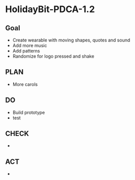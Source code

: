 # HolidayBit-PDCA-1.2

## Goal

- Create wearable with moving shapes, quotes and sound
- Add more music
- Add patterns
- Randomize for logo pressed and shake

## PLAN

- More carols


## DO

- Build prototype
- test

## CHECK

- 

## ACT

- 
